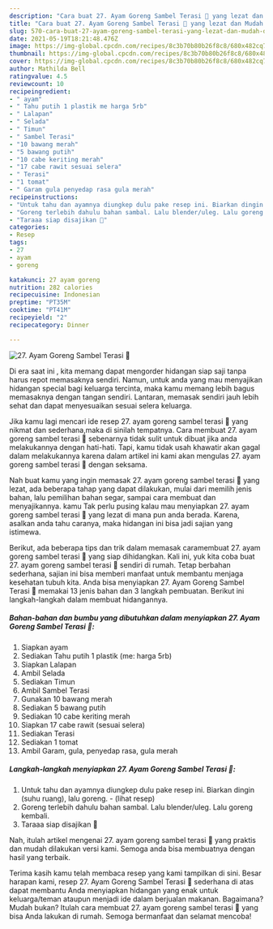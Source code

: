 ```yaml
---
description: "Cara buat 27. Ayam Goreng Sambel Terasi 🐔 yang lezat dan Mudah Dibuat"
title: "Cara buat 27. Ayam Goreng Sambel Terasi 🐔 yang lezat dan Mudah Dibuat"
slug: 570-cara-buat-27-ayam-goreng-sambel-terasi-yang-lezat-dan-mudah-dibuat
date: 2021-05-19T18:21:48.476Z
image: https://img-global.cpcdn.com/recipes/8c3b70b80b26f8c8/680x482cq70/27-ayam-goreng-sambel-terasi-🐔-foto-resep-utama.jpg
thumbnail: https://img-global.cpcdn.com/recipes/8c3b70b80b26f8c8/680x482cq70/27-ayam-goreng-sambel-terasi-🐔-foto-resep-utama.jpg
cover: https://img-global.cpcdn.com/recipes/8c3b70b80b26f8c8/680x482cq70/27-ayam-goreng-sambel-terasi-🐔-foto-resep-utama.jpg
author: Mathilda Bell
ratingvalue: 4.5
reviewcount: 10
recipeingredient:
- " ayam"
- " Tahu putih 1 plastik me harga 5rb"
- " Lalapan"
- " Selada"
- " Timun"
- " Sambel Terasi"
- "10 bawang merah"
- "5 bawang putih"
- "10 cabe keriting merah"
- "17 cabe rawit sesuai selera"
- " Terasi"
- "1 tomat"
- " Garam gula penyedap rasa gula merah"
recipeinstructions:
- "Untuk tahu dan ayamnya diungkep dulu pake resep ini. Biarkan dingin (suhu ruang), lalu goreng.           (lihat resep)"
- "Goreng terlebih dahulu bahan sambal. Lalu blender/uleg. Lalu goreng kembali."
- "Taraaa siap disajikan 💃"
categories:
- Resep
tags:
- 27
- ayam
- goreng

katakunci: 27 ayam goreng 
nutrition: 282 calories
recipecuisine: Indonesian
preptime: "PT35M"
cooktime: "PT41M"
recipeyield: "2"
recipecategory: Dinner

---
```



![27. Ayam Goreng Sambel Terasi 🐔](https://img-global.cpcdn.com/recipes/8c3b70b80b26f8c8/680x482cq70/27-ayam-goreng-sambel-terasi-🐔-foto-resep-utama.jpg)

Di era  saat ini , kita memang dapat mengorder hidangan siap saji tanpa harus repot memasaknya sendiri. Namun, untuk anda yang mau menyajikan hidangan special bagi keluarga tercinta, maka kamu memang lebih bagus memasaknya dengan tangan sendiri. Lantaran, memasak sendiri jauh lebih sehat dan dapat menyesuaikan sesuai selera keluarga.

Jika kamu lagi mencari ide resep 27. ayam goreng sambel terasi 🐔 yang nikmat dan sederhana,maka di sinilah tempatnya. Cara membuat 27. ayam goreng sambel terasi 🐔  sebenarnya tidak sulit untuk dibuat jika anda melakukannya dengan hati-hati. Tapi, kamu tidak usah khawatir akan gagal dalam melakukannya 
karena dalam artikel ini kami akan mengulas 27. ayam goreng sambel terasi 🐔 dengan seksama.  



Nah buat kamu yang ingin memasak 27. ayam goreng sambel terasi 🐔 yang lezat, ada beberapa tahap yang dapat dilakukan, mulai dari memilih jenis bahan, lalu pemilihan bahan segar, sampai cara membuat dan menyajikannya. kamu Tak perlu pusing kalau mau menyiapkan 27. ayam goreng sambel terasi 🐔 yang lezat di mana pun anda berada. Karena, asalkan anda  tahu caranya, maka hidangan ini bisa jadi sajian yang istimewa.

Berikut, ada beberapa tips dan trik dalam memasak caramembuat 27. ayam goreng sambel terasi 🐔 yang siap dihidangkan. Kali ini, yuk kita coba buat 27. ayam goreng sambel terasi 🐔 sendiri di rumah. Tetap berbahan sederhana, sajian ini bisa memberi manfaat untuk membantu menjaga kesehatan tubuh kita. Anda bisa menyiapkan 27. Ayam Goreng Sambel Terasi 🐔 memakai 13 jenis bahan dan 3 langkah pembuatan. Berikut ini langkah-langkah dalam membuat hidangannya.

<!--inarticleads1-->

##### Bahan-bahan dan bumbu yang dibutuhkan dalam menyiapkan 27. Ayam Goreng Sambel Terasi 🐔:

1. Siapkan  ayam
1. Sediakan  Tahu putih 1 plastik (me: harga 5rb)
1. Siapkan  Lalapan
1. Ambil  Selada
1. Sediakan  Timun
1. Ambil  Sambel Terasi
1. Gunakan 10 bawang merah
1. Sediakan 5 bawang putih
1. Sediakan 10 cabe keriting merah
1. Siapkan 17 cabe rawit (sesuai selera)
1. Sediakan  Terasi
1. Sediakan 1 tomat
1. Ambil  Garam, gula, penyedap rasa, gula merah




<!--inarticleads2-->

##### Langkah-langkah menyiapkan 27. Ayam Goreng Sambel Terasi 🐔:

1. Untuk tahu dan ayamnya diungkep dulu pake resep ini. Biarkan dingin (suhu ruang), lalu goreng. -           (lihat resep)
1. Goreng terlebih dahulu bahan sambal. Lalu blender/uleg. Lalu goreng kembali.
1. Taraaa siap disajikan 💃




Nah, itulah artikel mengenai  27. ayam goreng sambel terasi 🐔  yang praktis dan mudah dilakukan versi kami. Semoga anda bisa membuatnya dengan hasil yang terbaik. 

Terima kasih kamu telah membaca resep yang kami tampilkan di sini. Besar harapan kami, resep  27. Ayam Goreng Sambel Terasi 🐔 sederhana di atas dapat membantu Anda menyiapkan hidangan yang enak untuk keluarga/teman ataupun menjadi ide dalam berjualan makanan. Bagaimana? Mudah bukan? Itulah cara membuat 27. ayam goreng sambel terasi 🐔 yang bisa Anda lakukan di rumah. Semoga bermanfaat dan selamat mencoba!

